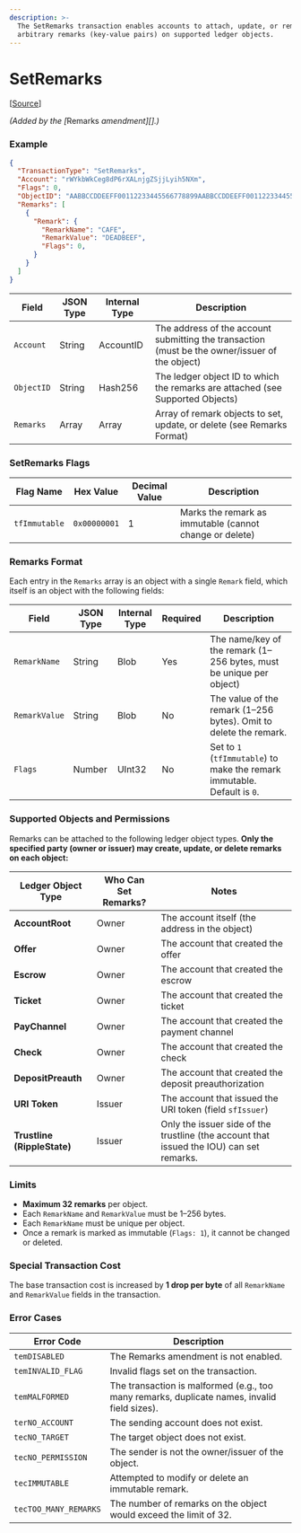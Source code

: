 ```yaml
---
description: >-
  The SetRemarks transaction enables accounts to attach, update, or remove
  arbitrary remarks (key-value pairs) on supported ledger objects.
---
```


# SetRemarks

\[[Source](https://github.com/Xahau/xahaud/blob/dev/src/ripple/app/tx/impl/SetRemarks.cpp)]

_(Added by the \[_&#x52;emarks _amendment]\[].)_

### Example

```json
{
  "TransactionType": "SetRemarks",
  "Account": "rWYkbWkCeg8dP6rXALnjgZSjjLyih5NXm",
  "Flags": 0,
  "ObjectID": "AABBCCDDEEFF00112233445566778899AABBCCDDEEFF00112233445566778899",
  "Remarks": [
    {
      "Remark": {
        "RemarkName": "CAFE",
        "RemarkValue": "DEADBEEF",
        "Flags": 0,
      }
    }
  ]
}

```

| Field      | JSON Type | Internal Type | Description                                                                                    |
| ---------- | --------- | ------------- | ---------------------------------------------------------------------------------------------- |
| `Account`  | String    | AccountID     | The address of the account submitting the transaction (must be the owner/issuer of the object) |
| `ObjectID` | String    | Hash256       | The ledger object ID to which the remarks are attached (see Supported Objects)                 |
| `Remarks`  | Array     | Array         | Array of remark objects to set, update, or delete (see Remarks Format)                         |

### SetRemarks Flags

| Flag Name     | Hex Value    | Decimal Value | Description                                             |
| ------------- | ------------ | ------------- | ------------------------------------------------------- |
| `tfImmutable` | `0x00000001` | 1             | Marks the remark as immutable (cannot change or delete) |

### Remarks Format

Each entry in the `Remarks` array is an object with a single `Remark` field, which itself is an object with the following fields:

| Field         | JSON Type | Internal Type | Required | Description                                                              |
| ------------- | --------- | ------------- | -------- | ------------------------------------------------------------------------ |
| `RemarkName`  | String    | Blob          | Yes      | The name/key of the remark (1–256 bytes, must be unique per object)      |
| `RemarkValue` | String    | Blob          | No       | The value of the remark (1–256 bytes). Omit to delete the remark.        |
| `Flags`       | Number    | UInt32        | No       | Set to `1` (`tfImmutable`) to make the remark immutable. Default is `0`. |

### Supported Objects and Permissions

Remarks can be attached to the following ledger object types. **Only the specified party (owner or issuer) may create, update, or delete remarks on each object:**

| Ledger Object Type          | Who Can Set Remarks? | Notes                                                                                    |
| --------------------------- | -------------------- | ---------------------------------------------------------------------------------------- |
| **AccountRoot**             | Owner                | The account itself (the address in the object)                                           |
| **Offer**                   | Owner                | The account that created the offer                                                       |
| **Escrow**                  | Owner                | The account that created the escrow                                                      |
| **Ticket**                  | Owner                | The account that created the ticket                                                      |
| **PayChannel**              | Owner                | The account that created the payment channel                                             |
| **Check**                   | Owner                | The account that created the check                                                       |
| **DepositPreauth**          | Owner                | The account that created the deposit preauthorization                                    |
| **URI Token**               | Issuer               | The account that issued the URI token (field `sfIssuer`)                                 |
| **Trustline (RippleState)** | Issuer               | Only the issuer side of the trustline (the account that issued the IOU) can set remarks. |

### Limits

* **Maximum 32 remarks** per object.
* Each `RemarkName` and `RemarkValue` must be 1–256 bytes.
* Each `RemarkName` must be unique per object.
* Once a remark is marked as immutable (`Flags: 1`), it cannot be changed or deleted.

### Special Transaction Cost

The base transaction cost is increased by **1 drop per byte** of all `RemarkName` and `RemarkValue` fields in the transaction.

### Error Cases

| Error Code            | Description                                                                                  |
| --------------------- | -------------------------------------------------------------------------------------------- |
| `temDISABLED`         | The Remarks amendment is not enabled.                                                        |
| `temINVALID_FLAG`     | Invalid flags set on the transaction.                                                        |
| `temMALFORMED`        | The transaction is malformed (e.g., too many remarks, duplicate names, invalid field sizes). |
| `terNO_ACCOUNT`       | The sending account does not exist.                                                          |
| `tecNO_TARGET`        | The target object does not exist.                                                            |
| `tecNO_PERMISSION`    | The sender is not the owner/issuer of the object.                                            |
| `tecIMMUTABLE`        | Attempted to modify or delete an immutable remark.                                           |
| `tecTOO_MANY_REMARKS` | The number of remarks on the object would exceed the limit of 32.                            |



